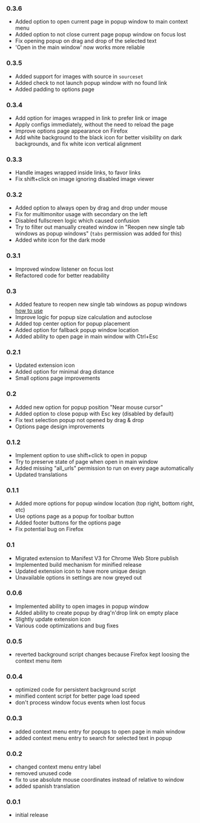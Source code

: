 ### 0.3.6
- Added option to open current page in popup window to main context menu
- Added option to not close current page popup window on focus lost
- Fix opening popup on drag and drop of the selected text
- 'Open in the main window' now works more reliable

### 0.3.5
- Added support for images with source in `sourceset`
- Added check to not launch popup window with no found link
- Added padding to options page

### 0.3.4
- Add option for images wrapped in link to prefer link or image
- Apply configs immediately, without the need to reload the page
- Improve options page appearance on Firefox
- Add white background to the black icon for better visibility on dark backgrounds, and fix white icon vertical alignment

### 0.3.3
- Handle images wrapped inside links, to favor links
- Fix shift+click on image ignoring disabled image viewer

### 0.3.2
- Added option to always open by drag and drop under mouse
- Fix for multimonitor usage with secondary on the left
- Disabled fullscreen logic which caused confusion
- Try to filter out manually created window in "Reopen new single tab windows as popup windows" (`tabs` permission was added for this)
- Added white icon for the dark mode

### 0.3.1
- Improved window listener on focus lost
- Refactored code for better readability

### 0.3
- Added feature to reopen new single tab windows as popup windows [how to use](./README.md#how-to-use-the-new-feature-reopen-new-single-tab-windows-as-popup-windows)
- Improve logic for popup size calculation and autoclose
- Added top center option for popup placement
- Added option for fallback popup window location
- Added ability to open page in main window with Ctrl+Esc

### 0.2.1
- Updated extension icon
- Added option for minimal drag distance
- Small options page improvements

### 0.2
- Added new option for popup position "Near mouse cursor"
- Added option to close popup with Esc key (disabled by default)
- Fix text selection popup not opened by drag & drop
- Options page design improvements

### 0.1.2
- Implement option to use shift+click to open in popup
- Try to preserve state of page when open in main window
- Added missing "all_urls" permission to run on every page automatically
- Updated translations

### 0.1.1
- Added more options for popup window location (top right, bottom right, etc)
- Use options page as a popup for toolbar button
- Added footer buttons for the options page
- Fix potential bug on Firefox

### 0.1
- Migrated extension to Manifest V3 for Chrome Web Store publish
- Implemented build mechanism for minified release
- Updated extension icon to have more unique design
- Unavailable options in settings are now greyed out

### 0.0.6
- Implemented ability to open images in popup window
- Added ability to create popup by drag'n'drop link on empty place
- Slightly update extension icon
- Various code optimizations and bug fixes

### 0.0.5
- reverted background script changes because Firefox kept loosing the context menu item

### 0.0.4
- optimized code for persistent background script
- minified content script for better page load speed
- don't process window focus events when lost focus

### 0.0.3
- added context menu entry for popups to open page in main window
- added context menu entry to search for selected text in popup

### 0.0.2
- changed context menu entry label
- removed unused code
- fix to use absolute mouse coordinates instead of relative to window
- added spanish translation

### 0.0.1
- initial release
